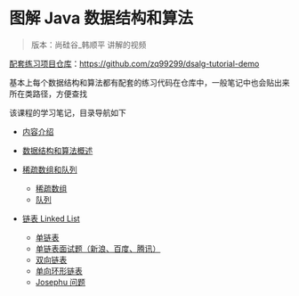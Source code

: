 # 图解 Java 数据结构和算法

> 版本：尚硅谷_韩顺平 讲解的视频

[配套练习项目仓库](https://github.com/zq99299/dsalg-tutorial-demo)：https://github.com/zq99299/dsalg-tutorial-demo

基本上每个数据结构和算法都有配套的练习代码在仓库中，一般笔记中也会贴出来所在类路径，方便查找

该课程的学习笔记，目录导航如下

- [内容介绍](./01/)
- [数据结构和算法概述](./02/)
- [稀疏数组和队列](./03/)

    - [稀疏数组](./03/01.md)
    - [队列](./03/02.md)
- [链表 Linked List](./04/)

    - [单链表](./04/01.md)
    - [单链表面试题（新浪、百度、腾讯）](./04/02.md)
    - [双向链表](./04/03.md)
    - [单向环形链表](./04/04.md)
    - [Josephu 问题]()

